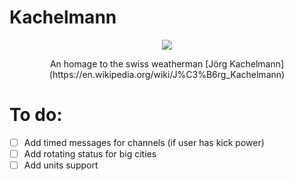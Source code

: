 # Kachelmann
<p align="center"><img src="https://i.4da.ms/l_offline_logo_2.png"></p>
<p align="center">An homage to the swiss weatherman [Jörg Kachelmann](https://en.wikipedia.org/wiki/J%C3%B6rg_Kachelmann)</p>


# To do:

- [ ] Add timed messages for channels (if user has kick power)
- [ ] Add rotating status for big cities
- [ ] Add units support
